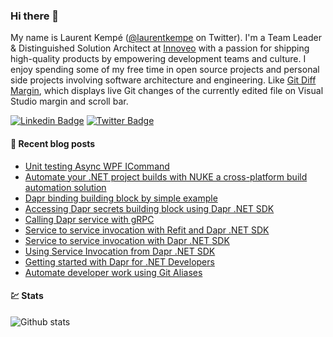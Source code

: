### Hi there 👋

My name is Laurent Kempé ([@laurentkempe](https://twitter.com/laurentkempe) on Twitter). I'm a Team Leader & Distinguished Solution Architect at [Innoveo](https://www.innoveo.com/) with a passion for shipping high-quality products by empowering development teams and culture.
I enjoy spending some of my free time in open source projects and personal side projects involving software architecture and engineering. Like [Git Diff Margin](https://github.com/laurentkempe/GitDiffMargin/), which displays live Git changes of the currently edited file on Visual Studio margin and scroll bar.

[![Linkedin Badge](https://img.shields.io/badge/-LinkedIn-blue?style=flat-square&logo=Linkedin&logoColor=white&link=https://www.linkedin.com/in/laurentkempe/)](https://www.linkedin.com/in/laurentkempe/)
[![Twitter Badge](https://img.shields.io/badge/-Twitter-1ca0f1?style=flat-square&labelColor=1ca0f1&logo=twitter&logoColor=white&link=https://twitter.com/laurentkempe)](https://twitter.com/laurentkempe)


#### 📗 Recent blog posts
<!--START_SECTION:feed-->
* [Unit testing Async WPF ICommand](https:&#x2F;&#x2F;laurentkempe.com&#x2F;2022&#x2F;02&#x2F;10&#x2F;unit-testing-async-wpf-icommand&#x2F;)
* [Automate your .NET project builds with NUKE a cross-platform build automation solution](https:&#x2F;&#x2F;laurentkempe.com&#x2F;2022&#x2F;02&#x2F;02&#x2F;automate-your-dotnet-project-builds-with-nuke-a-cross-platform-build-automation-solution&#x2F;)
* [Dapr binding building block by simple example](https:&#x2F;&#x2F;laurentkempe.com&#x2F;2021&#x2F;10&#x2F;19&#x2F;dapr-binding-building-block-by-simple-example&#x2F;)
* [Accessing Dapr secrets building block using Dapr .NET SDK](https:&#x2F;&#x2F;laurentkempe.com&#x2F;2021&#x2F;04&#x2F;06&#x2F;accessing-dapr-secrets-building-block-using-dapr-dotnet-sdk&#x2F;)
* [Calling Dapr service with gRPC](https:&#x2F;&#x2F;laurentkempe.com&#x2F;2021&#x2F;03&#x2F;25&#x2F;calling-dapr-service-with-grpc&#x2F;)
* [Service to service invocation with Refit and Dapr .NET SDK](https:&#x2F;&#x2F;laurentkempe.com&#x2F;2021&#x2F;03&#x2F;18&#x2F;service-to-service-invocation-with-refit-and-dapr-dotnet-sdk&#x2F;)
* [Service to service invocation with Dapr .NET SDK](https:&#x2F;&#x2F;laurentkempe.com&#x2F;2021&#x2F;03&#x2F;16&#x2F;service-to-service-invocation-with-dapr-dotnet-sdk&#x2F;)
* [Using Service Invocation from Dapr .NET SDK](https:&#x2F;&#x2F;laurentkempe.com&#x2F;2021&#x2F;03&#x2F;11&#x2F;using-service-invocation-from-dapr-dotnet-sdk&#x2F;)
* [Getting started with Dapr for .NET Developers](https:&#x2F;&#x2F;laurentkempe.com&#x2F;2021&#x2F;03&#x2F;09&#x2F;getting-started-with-dapr-for-dotnet-developers&#x2F;)
* [Automate developer work using Git Aliases](https:&#x2F;&#x2F;laurentkempe.com&#x2F;2020&#x2F;02&#x2F;28&#x2F;Automate-developer-work-using-Git-Aliases&#x2F;)
<!--END_SECTION:feed-->

#### 💹 Stats

![Github stats](https://github-readme-stats.vercel.app/api?username=laurentkempe&show_icons=true&hide_border=true)
<!-- https://github-readme-stats.vercel.app/api/top-langs/?username=clsivo&hide=html&layout=compac -->

<!--
**laurentkempe/laurentkempe** is a ✨ _special_ ✨ repository because its `README.md` (this file) appears on your GitHub profile.

Here are some ideas to get you started:

- 🔭 I’m currently working on ...
- 🌱 I’m currently learning ...
- 👯 I’m looking to collaborate on ...
- 🤔 I’m looking for help with ...
- 💬 Ask me about ...
- 📫 How to reach me: ...
- 😄 Pronouns: ...
- ⚡ Fun fact: ...
-->
